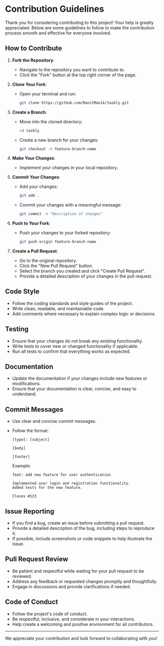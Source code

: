 # Contribution Guidelines

Thank you for considering contributing to this project! Your help is greatly appreciated. Below are some guidelines to
follow to make the contribution process smooth and effective for everyone involved.

## How to Contribute

1. **Fork the Repository**:
    - Navigate to the repository you want to contribute to.
    - Click the "Fork" button at the top right corner of the page.

2. **Clone Your Fork**:
    - Open your terminal and run:
      ```sh
      git clone https://github.com/RanitManik/taskly.git
      ```

3. **Create a Branch**:
    - Move into the cloned directory:
      ```sh
      cd taskly
      ```
    - Create a new branch for your changes:
      ```sh
      git checkout -b feature-branch-name
      ```

4. **Make Your Changes**:
    - Implement your changes in your local repository.

5. **Commit Your Changes**:
    - Add your changes:
      ```sh
      git add .
      ```
    - Commit your changes with a meaningful message:
      ```sh
      git commit -m "Description of changes"
      ```

6. **Push to Your Fork**:
    - Push your changes to your forked repository:
      ```sh
      git push origin feature-branch-name
      ```

7. **Create a Pull Request**:
    - Go to the original repository.
    - Click the "New Pull Request" button.
    - Select the branch you created and click "Create Pull Request".
    - Provide a detailed description of your changes in the pull request.

## Code Style

- Follow the coding standards and style guides of the project.
- Write clean, readable, and maintainable code.
- Add comments where necessary to explain complex logic or decisions.

## Testing

- Ensure that your changes do not break any existing functionality.
- Write tests to cover new or changed functionality if applicable.
- Run all tests to confirm that everything works as expected.

## Documentation

- Update the documentation if your changes include new features or modifications.
- Ensure that your documentation is clear, concise, and easy to understand.

## Commit Messages

- Use clear and concise commit messages.
- Follow the format:
  ```
  [type]: [subject]
  
  [body]
  
  [footer]
  ```

  Example:
  ```
  feat: add new feature for user authentication
  
  Implemented user login and registration functionality.
  Added tests for the new feature.
  
  Closes #123
  ```

## Issue Reporting

- If you find a bug, create an issue before submitting a pull request.
- Provide a detailed description of the bug, including steps to reproduce it.
- If possible, include screenshots or code snippets to help illustrate the issue.

## Pull Request Review

- Be patient and respectful while waiting for your pull request to be reviewed.
- Address any feedback or requested changes promptly and thoughtfully.
- Engage in discussions and provide clarifications if needed.

## Code of Conduct

- Follow the project's code of conduct.
- Be respectful, inclusive, and considerate in your interactions.
- Help create a welcoming and positive environment for all contributors.

---

We appreciate your contribution and look forward to collaborating with you!
